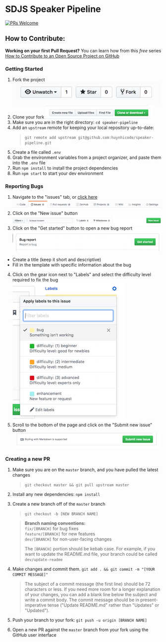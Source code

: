 # SDJS Speaker Pipeline

[![PRs Welcome](https://img.shields.io/badge/PRs-welcome-brightgreen.svg?style=flat-square)](http://makeapullrequest.com)

## How to Contribute:

**Working on your first Pull Request?** You can learn how from this _free_ series [How to Contribute to an Open Source Project on GitHub](https://egghead.io/series/how-to-contribute-to-an-open-source-project-on-github)

### Getting Started

1. Fork the project
![fork repo screenshot](readme-images/button_fork.png)
2. Clone your fork
![clone repo screenshot](readme-images/button_clone-repo.png)
3. Make sure you are in the right directory: `cd speaker-pipeline`
4. Add an `upstream` remote for keeping your local repository up-to-date:
   > `git remote add upstream git@github.com:huynhicode/speaker-pipeline.git`
5. Create a file called `.env`
6. Grab the environment variables from a project organizer, and paste them into the `.env` file
7. Run `npm install` to install the project dependencies
8. Run `npm start` to start your dev environment

### Reporting Bugs

1. Navigate to the "issues" tab, or [click here](https://github.com/huynhicode/speaker-pipeline/issues)
![issues tab screenshot](readme-images/tab_issues.png)
2. Click on the "New issue" button
![new issue button screenshot](readme-images/button_new-issue.png)
3. Click on the "Get started" button to open a new bug report
![bug report get started screenshot](readme-images/button_bug-report-get-started.png)
  - Create a title (keep it short and descriptive)
  - Fill in the template with specific information about the bug
4. Click on the gear icon next to "Labels" and select the difficulty level required to fix the bug
![difficulty level screenshot](readme-images/labels_difficulty-level.png)
5. Scroll to the bottom of the page and click on the "Submit new issue" button
![submit new issue screenshot](readme-images/button_submit-new-issue.png)


### Creating a new PR

1. Make sure you are on the `master` branch, and you have pulled the latest changes

   > `git checkout master && git pull upstream master`

2. Install any new dependencies: `npm install`

3. Create a new branch off of the `master` branch

   > `git checkout -b [NEW BRANCH NAME]`

   > **Branch naming conventions:**  
   > `fix/[BRANCH]` for bug fixes  
   > `feature/[BRANCH]` for new features  
   > `dev/[BRANCH]` for non-user-facing changes  
   >  
   > The `[BRANCH]` portion should be kebab case. For example, if you want to update the README.md file, your branch could be called `dev/update-readme`

4. Make changes and commit them. `git add . && git commit -m "[YOUR COMMIT MESSAGE]"`

   > The subject of a commit message (the first line) should be 72 characters or less. If you need more room for a longer explanation of your changes, you can add a blank line below the subject and write a commit body. The commit message should be in present-imperative tense ("Update README.md" rather than "Updates" or "Updated").

5. Push your branch to your fork: `git push -u origin [BRANCH NAME]`

6. Open a new PR against the `master` branch from your fork using the GitHub user interface
